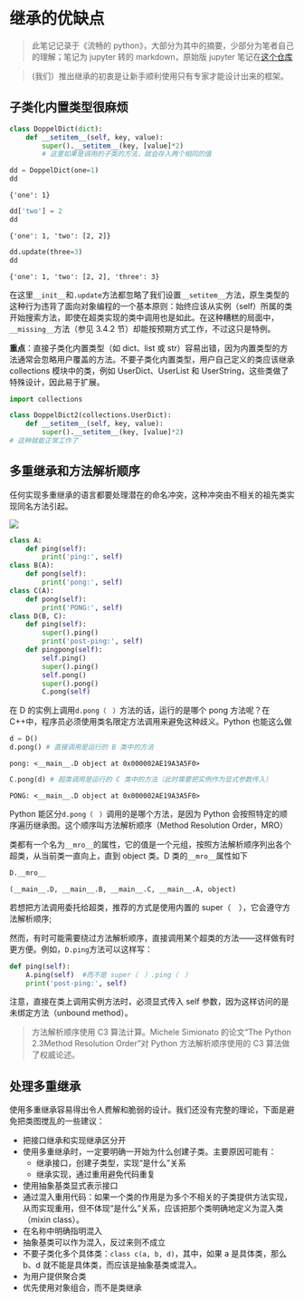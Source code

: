 # 继承的优缺点

> 此笔记记录于《流畅的 python》，大部分为其中的摘要，少部分为笔者自己的理解；笔记为 jupyter 转的 markdown，原始版 jupyter 笔记在[这个仓库](https://github.com/Justin3go/fluent-python-note)

> (我们）推出继承的初衷是让新手顺利使用只有专家才能设计出来的框架。

## 子类化内置类型很麻烦


```python
class DoppelDict(dict):
    def __setitem__(self, key, value):
        super().__setitem__(key, [value]*2)
        # 这里如果是调用的子类的方法，就会存入两个相同的值
```


```python
dd = DoppelDict(one=1)
dd
```




    {'one': 1}




```python
dd['two'] = 2
dd
```




    {'one': 1, 'two': [2, 2]}




```python
dd.update(three=3)
dd
```




    {'one': 1, 'two': [2, 2], 'three': 3}



在这里`__init__`和`.update`方法都忽略了我们设置`__setitem__`方法，原生类型的这种行为违背了面向对象编程的一个基本原则：始终应该从实例（self）所属的类开始搜索方法，即使在超类实现的类中调用也是如此。在这种糟糕的局面中，`__missing__`方法（参见 3.4.2 节）却能按预期方式工作，不过这只是特例。

**重点**：直接子类化内置类型（如 dict、list 或 str）容易出错，因为内置类型的方法通常会忽略用户覆盖的方法。不要子类化内置类型，用户自己定义的类应该继承 collections 模块中的类，例如 UserDict、UserList 和 UserString，这些类做了特殊设计，因此易于扩展。


```python
import collections

class DoppelDict2(collections.UserDict):
    def __setitem__(self, key, value):
        super().__setitem__(key, [value]*2)
# 这种就能正常工作了
```

## 多重继承和方法解析顺序

任何实现多重继承的语言都要处理潜在的命名冲突，这种冲突由不相关的祖先类实现同名方法引起。

![](https://oss.justin3go.com/blogs/20240205105158.png)


```python
class A:
    def ping(self):
        print('ping:', self)
class B(A):
    def pong(self):
        print('pong:', self)
class C(A):
    def pong(self):
        print('PONG:', self)
class D(B, C):
    def ping(self):
        super().ping()
        print('post-ping:', self)
    def pingpong(self):
        self.ping()
        super().ping()
        self.pong()
        super().pong()
        C.pong(self)
```

在 D 的实例上调用`d.pong（　）`方法的话，运行的是哪个 pong 方法呢？在 C++中，程序员必须使用类名限定方法调用来避免这种歧义。Python 也能这么做


```python
d = D()
d.pong() # 直接调用是运行的 B 类中的方法
```

    pong: <__main__.D object at 0x000002AE19A3A5F0>
    


```python
C.pong(d) # 超类调用是运行的 C 类中的方法（此时需要把实例作为显式参数传入）
```

    PONG: <__main__.D object at 0x000002AE19A3A5F0>
    

Python 能区分`d.pong（　）`调用的是哪个方法，是因为 Python 会按照特定的顺序遍历继承图。这个顺序叫方法解析顺序（Method Resolution Order，MRO）

类都有一个名为`__mro__`的属性，它的值是一个元组，按照方法解析顺序列出各个超类，从当前类一直向上，直到 object 类。D 类的`__mro__`属性如下


```python
D.__mro__
```




    (__main__.D, __main__.B, __main__.C, __main__.A, object)



若想把方法调用委托给超类，推荐的方式是使用内置的 super（　），它会遵守方法解析顺序;

然而，有时可能需要绕过方法解析顺序，直接调用某个超类的方法——这样做有时更方便。例如，`D.ping`方法可以这样写：


```python
def ping(self):
    A.ping(self)  #而不是 super（　）.ping（　）
    print('post-ping:', self)
```

注意，直接在类上调用实例方法时，必须显式传入 self 参数，因为这样访问的是未绑定方法（unbound method）。

> 方法解析顺序使用 C3 算法计算。Michele Simionato 的论文“The Python 2.3Method Resolution Order”对 Python 方法解析顺序使用的 C3 算法做了权威论述。

## 处理多重继承

使用多重继承容易得出令人费解和脆弱的设计。我们还没有完整的理论，下面是避免把类图搅乱的一些建议：

- 把接口继承和实现继承区分开
- 使用多重继承时，一定要明确一开始为什么创建子类。主要原因可能有：
    - 继承接口，创建子类型，实现“是什么”关系
    - 继承实现，通过重用避免代码重复
- 使用抽象基类显式表示接口
- 通过混入重用代码：如果一个类的作用是为多个不相关的子类提供方法实现，从而实现重用，但不体现“是什么”关系，应该把那个类明确地定义为混入类（mixin class）。
- 在名称中明确指明混入
- 抽象基类可以作为混入，反过来则不成立
- 不要子类化多个具体类：`class c(a, b, d)`，其中，如果 a 是具体类，那么 b、d 就不能是具体类，而应该是抽象基类或混入。
- 为用户提供聚合类
- 优先使用对象组合，而不是类继承


```python

```
